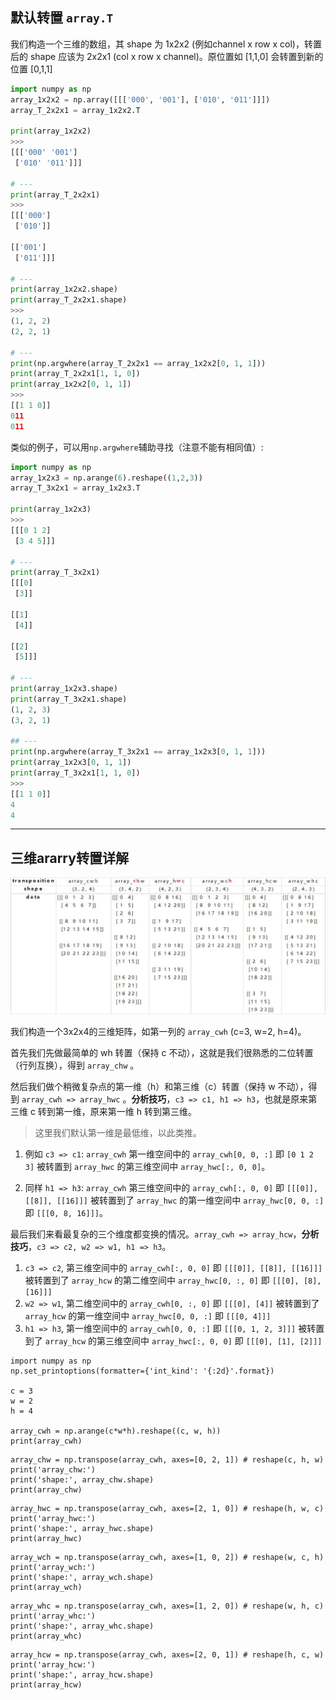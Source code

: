 ## 默认转置 `array.T`
我们构造一个三维的数组，其 shape 为 1x2x2 (例如channel x row x col)，转置后的 shape 应该为 2x2x1 (col x row x channel)。原位置如 [1,1,0] 会转置到新的位置 [0,1,1]

 ```python
import numpy as np
array_1x2x2 = np.array([[['000', '001'], ['010', '011']]])
array_T_2x2x1 = array_1x2x2.T

print(array_1x2x2)
>>>
[[['000' '001']
  ['010' '011']]]

# ---
print(array_T_2x2x1)
>>>
[[['000']
  ['010']]

 [['001']
  ['011']]]

# ---
print(array_1x2x2.shape)
print(array_T_2x2x1.shape)
>>>
(1, 2, 2)
(2, 2, 1)

# ---
print(np.argwhere(array_T_2x2x1 == array_1x2x2[0, 1, 1]))
print(array_T_2x2x1[1, 1, 0])
print(array_1x2x2[0, 1, 1])
>>>
[[1 1 0]]
011
011
 ```

类似的例子，可以用`np.argwhere`辅助寻找（注意不能有相同值）:

 ```python
import numpy as np
array_1x2x3 = np.arange(6).reshape((1,2,3))
array_T_3x2x1 = array_1x2x3.T

print(array_1x2x3)
>>>
[[[0 1 2]
  [3 4 5]]]

# --- 
print(array_T_3x2x1)
[[[0]
  [3]]

 [[1]
  [4]]

 [[2]
  [5]]]

# ---
print(array_1x2x3.shape)
print(array_T_3x2x1.shape)
(1, 2, 3)
(3, 2, 1)

## ---
print(np.argwhere(array_T_3x2x1 == array_1x2x3[0, 1, 1]))
print(array_1x2x3[0, 1, 1])
print(array_T_3x2x1[1, 1, 0])
>>>
[[1 1 0]]
4
4
 ```

---
## 三维ararry转置详解

![image](transpose_jupyter.jpg)

我们构造一个3x2x4的三维矩阵，如第一列的 `array_cwh` (c=3, w=2, h=4)。

首先我们先做最简单的 wh 转置（保持 c 不动），这就是我们很熟悉的二位转置（行列互换），得到 `array_chw` 。

然后我们做个稍微复杂点的第一维（h）和第三维（c）转置（保持 w 不动），得到 `array_cwh => array_hwc` 。**分析技巧**，`c3 => c1, h1 => h3`，也就是原来第三维 c 转到第一维，原来第一维 h 转到第三维。
> 这里我们默认第一维是最低维，以此类推。

1. 例如 `c3 => c1`: `array_cwh` 第一维空间中的  `array_cwh[0, 0, :]` 即 `[0 1 2 3]` 被转置到 `array_hwc` 的第三维空间中 `array_hwc[:, 0, 0]`。

2. 同样 `h1 => h3`: `array_cwh` 第三维空间中的 `array_cwh[:, 0, 0]` 即 `[[[0]], [[8]], [[16]]]` 被转置到了 `array_hwc` 的第一维空间中 `array_hwc[0, 0, :]` 即 `[[[0, 8, 16]]]`。


最后我们来看最复杂的三个维度都变换的情况。`array_cwh => array_hcw`，**分析技巧**，`c3 => c2, w2 => w1, h1 => h3`。
1. `c3 => c2`, 第三维空间中的 `array_cwh[:, 0, 0]` 即 `[[[0]], [[8]], [[16]]]` 被转置到了 `array_hcw` 的第二维空间中 `array_hwc[0, :, 0]` 即 `[[[0], [8], [16]]]`
2. `w2 => w1`, 第二维空间中的 `array_cwh[0, :, 0]` 即 `[[[0], [4]]` 被转置到了 `array_hcw` 的第一维空间中 `array_hwc[0, 0, :]` 即 `[[[0, 4]]]`
1. `h1 => h3`, 第一维空间中的 `array_cwh[0, 0, :]` 即 `[[[0, 1, 2, 3]]]` 被转置到了 `array_hcw` 的第三维空间中 `array_hwc[:, 0, 0]` 即 `[[[0], [1], [2]]]`

```{.python .input  n=1}
import numpy as np
np.set_printoptions(formatter={'int_kind': '{:2d}'.format})

c = 3
w = 2
h = 4

array_cwh = np.arange(c*w*h).reshape((c, w, h))
print(array_cwh)
```

```{.python .input  n=2}
array_chw = np.transpose(array_cwh, axes=[0, 2, 1]) # reshape(c, h, w)
print('array_chw:')
print('shape:', array_chw.shape)
print(array_chw)
```

```{.python .input  n=3}
array_hwc = np.transpose(array_cwh, axes=[2, 1, 0]) # reshape(h, w, c)
print('array_hwc:')
print('shape:', array_hwc.shape)
print(array_hwc)
```

```{.python .input  n=4}
array_wch = np.transpose(array_cwh, axes=[1, 0, 2]) # reshape(w, c, h)
print('array_wch:')
print('shape:', array_wch.shape)
print(array_wch)
```

```{.python .input  n=5}
array_whc = np.transpose(array_cwh, axes=[1, 2, 0]) # reshape(w, h, c)
print('array_whc:')
print('shape:', array_whc.shape)
print(array_whc)
```

```{.python .input  n=6}
array_hcw = np.transpose(array_cwh, axes=[2, 0, 1]) # reshape(h, c, w)
print('array_hcw:')
print('shape:', array_hcw.shape)
print(array_hcw)
```

